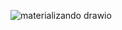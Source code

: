 ![materializando drawio](https://github.com/SaintArthurG/Impostos-em-Java/assets/124647216/01a00433-5cb7-47f0-975d-8188208f3a48)
